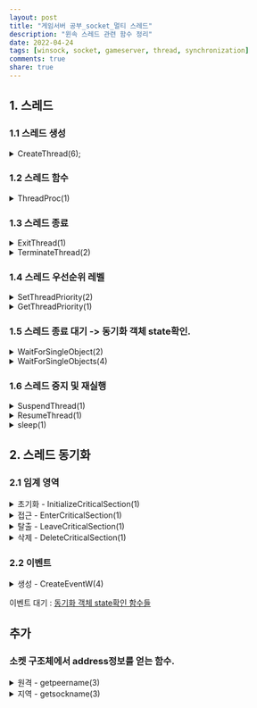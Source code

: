 ```yaml
---
layout: post
title: "게임서버 공부_socket_멀티 스레드"
description: "윈속 스레드 관련 함수 정리"
date: 2022-04-24
tags: [winsock, socket, gameserver, thread, synchronization]
comments: true
share: true
---
```


## 1. 스레드

### 1.1 스레드 생성
<details> 
<summary> CreateThread(6);
</summary>
<div markdown="1">

```cpp
# include <processthreadsapi.h>
// 성공 : 스레드 핸들 반환 -> 다른 API 스레드 정보 접근용.
// 실패 : NULL, 자세한건 GetLastError
HANDLE CreateThread(
  [in, optional]  LPSECURITY_ATTRIBUTES   lpThreadAttributes, // NULL
  [in]            SIZE_T                  dwStackSize,        // 스택 사이즈, default 사용은 0
  [in]            LPTHREAD_START_ROUTINE  lpStartAddress,     // 스레드 함수
  [in, optional]  __drv_aliasesMem LPVOID lpParameter,        // 스레드 함수 전달 인자
  [in]            DWORD                   dwCreationFlags,    // 스레드 생성 제어. 0 - 바로시작/ CREATE_SUSPENDED - ResumeThread() 대기
  [out, optional] LPDWORD                 lpThreadId          // 스레드 ID저장됨. 필요없을수도.
);
```
- lpStartAddress가 접근 불가하거나 이상해도 일단 해당 함수는 핸들을 반환. 이때 스레드는 일단 동작하게 되고, 예와가 발생한 다음 스레드가 종료된다.
</div>
</details>

### 1.2 스레드 함수

<details> 
<summary> ThreadProc(1) </summary> <div markdown="1">

```cpp
// 아래의 형태로 사용자가 구현.
// 선언 및 정의 ThreadProc는 예약 키워드이지만 바꿔도 됨.
DWORD WINAPI ThreadProc(LPVOID lpParameter)
{
    // 스레드 기능 구현
}
```
</div>
</details>

### 1.3 스레드 종료
<details> 
<summary> ExitThread(1) </summary> <div markdown="1">

```cpp
# include <processthreadsapi.h>
void ExitThread(
  [in] DWORD dwExitCode
);
```
스래드 내부에서 스레드를 종료.
</div> </details>
<details> 

<summary> TerminateThread(2) </summary> <div markdown="1">

```cpp
# include <processthreadsapi.h>
// 성공 : TRUE / 실패 : FALSE, 자세한건 GetLastError
BOOL TerminateThread(
  [in, out] HANDLE hThread,   // 스레드 핸들. ID아님.
  [in]      DWORD  dwExitCode
);
```
스레드 외부에서 핸들을 통해 스레드를 종료시키는 함수.
</div> </details>

### 1.4 스레드 우선순위 레벨
<details> 
<summary> SetThreadPriority(2) </summary> <div markdown="1">

```cpp
#difine THREAD_PRIORITY_IDLE            -15
#difine THREAD_PRIORITY_LOWEST          -2
#difine THREAD_PRIORITY_BELOW_NORMAL    -1
#difine THREAD_PRIORITY_NORMAL          0
#difine THREAD_PRIORITY_ABOVE_NORMAL    1
#difine THREAD_PRIORITY_HIGHEST         2
#difine THREAD_PRIORITY_TIME_CRITICAL   15

# include <processthreadsapi.h>
// 성공 : TRUE / 실패 : FALSE, GetLastError
BOOL SetThreadPriority(
  [in] HANDLE hThread,
  [in] int    nPriority
);
```
</div> </details>
<details> 
<summary> GetThreadPriority(1) </summary> <div markdown="1">

```cpp
// 스레드 우선순위 반환.
int GetThreadPriority(
  [in] HANDLE hThread
);
```
우선순위 레벨을 반환함.


</div> </details>

### 1.5 스레드 종료 대기 -> 동기화 객체 state확인.

<details> 
<summary> WaitForSingleObject(2) </summary> <div markdown="1">

```cpp
#include <synchapi.h>
// WAIT_ABANDONED : 포기된 동기화객체. 해당 객체 반환불가 상태면 OS가 강제로 신호상태로 만들고, WAIT_ABANDONED를 반환(ex - 스레드가 동기화 객체 선점 후 Terminated되는 경우).
// WAIT_OBJECT_0 : 신호상태가 되어 선점 받음
// WAIT_TIMEOUT : 시간초과
// WAIT_FAILED : 실패. 자세한건 GetLastError
DWORD WaitForSingleObject(
  [in] HANDLE hHandle,
  [in] DWORD  dwMilliseconds  // 최대 대기 시간.
);
```
특정 오브젝트(이 성우 스레드)가 종료될때까지 기다리는 함수.
</div> </details>

<details> 
<summary> WaitForSingleObjects(4) </summary> <div markdown="1">

```cpp
#include <synchapi.h>
// WAIT_ABANDONED : 포기된 동기화객체. 해당 객체 반환불가 상태면 OS가 강제로 신호상태로 만들고, WAIT_ABANDONED를 반환(ex - 스레드가 동기화 객체 선점 후 Terminated되는 경우). https://codemuri.tistory.com/160
// WAIT_OBJECT_0 : 신호상태가 되어 선점 받음
// WAIT_TIMEOUT : 시간초과
// WAIT_FAILED : 실패. 자세한건 GetLastError
DWORD WaitForMultipleObjects(
  [in] DWORD        nCount,         // 동기화 객체 개수
  [in] const HANDLE *lpHandles,     // 동기화 객체 배열
  [in] BOOL         bWaitAll,       // SIGNED 전부 : TRUE / SIGNED 하나라도: FALSE
  [in] DWORD        dwMilliseconds  // 대기 시간
);
```
여러개의 오브젝트(이 경우 스레드)들이 종료될때까지 기다리는 함수.
</div> </details>

### 1.6 스레드 중지 및 재실행

<details> 
<summary> SuspendThread(1) </summary> <div markdown="1">

```cpp
#include <processthreadsapi.h>
// 성공 : suspend(중지) count
// 실패 : (DWORD) -1 -> DWORD형의 -1...
DWORD SuspendThread(
  [in] HANDLE hThread
);
```
특정 스레드 일시 정지(block? sleep?)
</div> </details>

<details> 
<summary> ResumeThread(1) </summary> <div markdown="1">

```cpp
#include <processthreadsapi.h>
// 성공 : suspend(중지) count
// 실패 : (DWORD) -1 -> DWORD형의 -1...
DWORD ResumeThread(
  [in] HANDLE hThread
);
```
일시 정지된 특정 스레드를 재시작.
</div> </details>

<details> 
<summary> sleep(1) </summary> <div markdown="1">

```cpp
#include <synchapi.h>
void Sleep(
  [in] DWORD dwMilliseconds
);DLE hThread
```
해당 스레드를 입력된 시간(msec 단위)정지. 그 후 재시작.
</div> </details>


## 2. 스레드 동기화
### 2.1 임계 영역
<details> 
<summary> 초기화 - InitializeCriticalSection(1) </summary> <div markdown="1">

```cpp
#include <synchapi.h>
CRITICAL_SECTION CS
// 윈도우 비스타 이후부터는 STATUS_NO_MEMORY 예외 없이 무조건 성공. 
void InitializeCriticalSection(
  [out] LPCRITICAL_SECTION lpCriticalSection
);
```
반환값이 없으므로, 끝나고 errno확인할 것.
</div>
</details>

<details> 
<summary> 접근 - EnterCriticalSection(1) </summary> <div markdown="1">

```cpp
#include <synchapi.h>
CRITICAL_SECTION CS
// https://docs.microsoft.com/en-us/windows/win32/api/synchapi/nf-synchapi-entercriticalsection#return-value
void EnterCriticalSection(
  [in, out] LPCRITICAL_SECTION lpCriticalSection
);
```
</div>
</details>

<details> 
<summary> 탈출 - LeaveCriticalSection(1) </summary> <div markdown="1">

```cpp
#include <synchapi.h>
CRITICAL_SECTION CS

void LeaveCriticalSection(
  [in, out] LPCRITICAL_SECTION lpCriticalSection
);
```
</div>
</details>

<details> 
<summary> 삭제 - DeleteCriticalSection(1) </summary> <div markdown="1">

```cpp
#include <synchapi.h>
CRITICAL_SECTION CS

void DeleteCriticalSection(
  [in, out] LPCRITICAL_SECTION lpCriticalSection
);
```
</div>
</details>

### 2.2 이벤트

<details> 
<summary> 생성 - CreateEventW(4) </summary> <div markdown="1">

```cpp
#include <synchapi.h>
// 성공 : 핸들
// 이미 있음 : ERROR_ALREADY_EXISTS, 자세한 정보는 GetLastError
// 실패 : NULL, 자세한 정보는 GetLastError
HANDLE CreateEventW(
  [in, optional] LPSECURITY_ATTRIBUTES lpEventAttributes, // null
  [in]           BOOL                  bManualReset,      // 수동 TRUE / 자동 FALSE
  [in]           BOOL                  bInitialState,     // 생성시 신호 상태
  [in, optional] LPCWSTR               lpName             // 이벤트 명.
);
```
- bManualReset
  - 수동리셋 : TRUE - 대기하는 스레드 모두 깨우고 신호상태 유지.
  - 자동리셋 : FALSE - 대기하는 스레드 하나만 깨우고 비신호 상태 변환.
- lpName : 이름이 안곂치면 create, 곂치면 open(다른 프로세스에서 쓰고 있는걸 공유하게 됨).
</div>
</details>

이벤트 대기 : [동기화 객체 state확인 함수들](#15-스레드-종료-대기---동기화-객체-state확인)


## 추가
### 소켓 구조체에서 address정보를 얻는 함수.

<details> 
<summary> 원격 - getpeername(3) </summary> <div markdown="1">

```cpp
#include <winsock.h>
int getpeername(
  [in]      SOCKET   s,
  [out]     sockaddr *name,
  [in, out] int      *namelen
);
```
원격(연결된 상대) 주소 정보(IP, PORT)정보 반환.
</div> </details>

<details> 
<summary> 지역 - getsockname(3) </summary> <div markdown="1">

```cpp
#include <winsock.h>
int getsockname(
  [in]      SOCKET   s,
  [out]     sockaddr *name,
  [in, out] int      *namelen
);
```
지역(호스트 = 나) 주소 정보(IP, PORT)정보 반환.

</div> </details>
